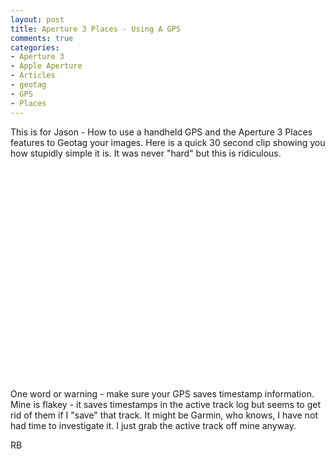 ```yaml
---
layout: post
title: Aperture 3 Places - Using A GPS
comments: true
categories:
- Aperture 3
- Apple Aperture
- Articles
- geotag
- GPS
- Places
---
```

This is for Jason - How to use a handheld GPS and the Aperture 3 Places features to Geotag your images. Here is a quick 30 second clip showing you how stupidly simple it is. It was never "hard" but this is ridiculous.

<!--more-->

<object classid="clsid:d27cdb6e-ae6d-11cf-96b8-444553540000" width="560" height="340" codebase="http://download.macromedia.com/pub/shockwave/cabs/flash/swflash.cab#version=6,0,40,0"><param name="allowFullScreen" value="true" /><param name="allowscriptaccess" value="always" /><param name="src" value="http://www.youtube.com/v/r87qr35gxKs&amp;hl=en_US&amp;fs=1&amp;hd=1" /><param name="allowfullscreen" value="true" /><embed type="application/x-shockwave-flash" width="560" height="340" src="http://www.youtube.com/v/r87qr35gxKs&amp;hl=en_US&amp;fs=1&amp;hd=1" allowscriptaccess="always" allowfullscreen="true"></embed></object>

One word or warning - make sure your GPS saves timestamp information. Mine is flakey - it saves timestamps in the active track log but seems to get rid of them if I "save" that track. It might be Garmin, who knows, I have not had time to investigate it. I just grab the active track off mine anyway.

RB